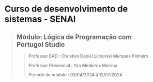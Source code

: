 
# Curso de desenvolvimento de sistemas - SENAI
>## Módulo: Lógica de Programação com Portugol Studio
>><p>Professor EAD : Christian Daniel Licnerski Marques Pinheiro</p>
>><p>Professor Presencial : Yan Medeiros Morona</p>
>><p>Período do módulo : 03/04/2024 à 12/07/2024</p>



